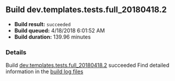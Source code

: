 ## Build dev.templates.tests.full_20180418.2
- **Build result:** `succeeded`
- **Build queued:** 4/18/2018 6:01:52 AM
- **Build duration:** 139.96 minutes
### Details
Build [dev.templates.tests.full_20180418.2](https://winappstudio.visualstudio.com/web/build.aspx?pcguid=a4ef43be-68ce-4195-a619-079b4d9834c2&builduri=vstfs%3a%2f%2f%2fBuild%2fBuild%2f25511) succeeded
Find detailed information in the [build log files](https://uwpctdiags.blob.core.windows.net/buildlogs/dev.templates.tests.full_20180418.2_logs.zip)
